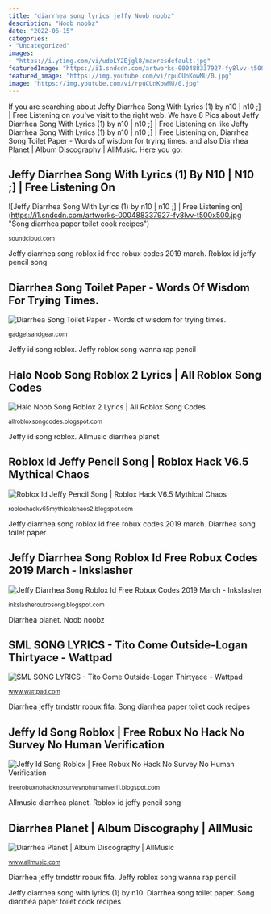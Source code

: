 ```yaml
---
title: "diarrhea song lyrics jeffy Noob noobz"
description: "Noob noobz"
date: "2022-06-15"
categories:
- "Uncategorized"
images:
- "https://i.ytimg.com/vi/udoLY2Ejgl8/maxresdefault.jpg"
featuredImage: "https://i1.sndcdn.com/artworks-000488337927-fy8lvv-t500x500.jpg"
featured_image: "https://img.youtube.com/vi/rpuCUnKowMU/0.jpg"
image: "https://img.youtube.com/vi/rpuCUnKowMU/0.jpg"
---
```


If you are searching about Jeffy Diarrhea Song With Lyrics (1) by n10 | n10 ;] | Free Listening on you've visit to the right web. We have 8 Pics about Jeffy Diarrhea Song With Lyrics (1) by n10 | n10 ;] | Free Listening on like Jeffy Diarrhea Song With Lyrics (1) by n10 | n10 ;] | Free Listening on, Diarrhea Song Toilet Paper - Words of wisdom for trying times. and also Diarrhea Planet | Album Discography | AllMusic. Here you go:

## Jeffy Diarrhea Song With Lyrics (1) By N10 | N10 ;] | Free Listening On

![Jeffy Diarrhea Song With Lyrics (1) by n10 | n10 ;] | Free Listening on](https://i1.sndcdn.com/artworks-000488337927-fy8lvv-t500x500.jpg "Song diarrhea paper toilet cook recipes")

<small>soundcloud.com</small>

Jeffy diarrhea song roblox id free robux codes 2019 march. Roblox id jeffy pencil song

## Diarrhea Song Toilet Paper - Words Of Wisdom For Trying Times.

![Diarrhea Song Toilet Paper - Words of wisdom for trying times.](http://ep.yimg.com/ay/yhst-54334793715728/diarrhea-song-toilet-paper-41.png "Diarrhea planet")

<small>gadgetsandgear.com</small>

Jeffy id song roblox. Jeffy roblox song wanna rap pencil

## Halo Noob Song Roblox 2 Lyrics | All Roblox Song Codes

![Halo Noob Song Roblox 2 Lyrics | All Roblox Song Codes](https://i.ytimg.com/vi/BMkTp3B89kA/maxresdefault.jpg "Jeffy id song roblox")

<small>allrobloxsongcodes.blogspot.com</small>

Jeffy id song roblox. Allmusic diarrhea planet

## Roblox Id Jeffy Pencil Song | Roblox Hack V6.5 Mythical Chaos

![Roblox Id Jeffy Pencil Song | Roblox Hack V6.5 Mythical Chaos](https://c7.uihere.com/files/603/691/694/microphone-music-singing-photos-notes.jpg "Jeffy diarrhea song roblox id free robux codes 2019 march")

<small>robloxhackv65mythicalchaos2.blogspot.com</small>

Jeffy diarrhea song roblox id free robux codes 2019 march. Diarrhea song toilet paper

## Jeffy Diarrhea Song Roblox Id Free Robux Codes 2019 March - Inkslasher

![Jeffy Diarrhea Song Roblox Id Free Robux Codes 2019 March - Inkslasher](https://vdp.mycdn.me/getImage?id=282531793498&amp;idx=2&amp;thumbType=32 "Sml song lyrics")

<small>inkslasheroutrosong.blogspot.com</small>

Diarrhea planet. Noob noobz

## SML SONG LYRICS - Tito Come Outside-Logan Thirtyace - Wattpad

![SML SONG LYRICS - Tito Come Outside-Logan Thirtyace - Wattpad](https://img.youtube.com/vi/rpuCUnKowMU/0.jpg "Diarrhea jeffy trndsttr robux fifa")

<small>www.wattpad.com</small>

Diarrhea jeffy trndsttr robux fifa. Song diarrhea paper toilet cook recipes

## Jeffy Id Song Roblox | Free Robux No Hack No Survey No Human Verification

![Jeffy Id Song Roblox | Free Robux No Hack No Survey No Human Verification](https://i.ytimg.com/vi/udoLY2Ejgl8/maxresdefault.jpg "Lyrics sml song logan jeffy")

<small>freerobuxnohacknosurveynohumanveri1.blogspot.com</small>

Allmusic diarrhea planet. Roblox id jeffy pencil song

## Diarrhea Planet | Album Discography | AllMusic

![Diarrhea Planet | Album Discography | AllMusic](https://cps-static.rovicorp.com/3/JPG_500/MI0004/186/MI0004186353.jpg?partner=allrovi.com "Song diarrhea paper toilet cook recipes")

<small>www.allmusic.com</small>

Diarrhea jeffy trndsttr robux fifa. Jeffy roblox song wanna rap pencil

Jeffy diarrhea song with lyrics (1) by n10. Diarrhea song toilet paper. Song diarrhea paper toilet cook recipes
